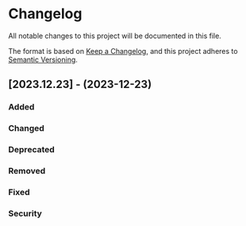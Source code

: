 # Changelog

All notable changes to this project will be documented in this file.

The format is based on [Keep a Changelog](https://keepachangelog.com/en/1.0.0/),
and this project adheres to [Semantic Versioning](https://semver.org/spec/v2.0.0.html).



## [2023.12.23] - (2023-12-23)

### Added

### Changed

### Deprecated

### Removed

### Fixed

### Security
